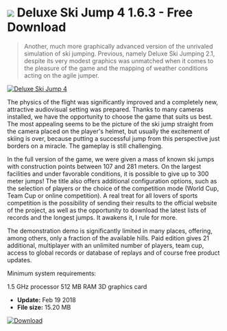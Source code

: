 # ![](https://cdn.softexe.net/static/icon/0/deluxe-ski-jump-4-10643.jpg) Deluxe Ski Jump 4 1.6.3 - Free Download

> Another, much more graphically advanced version of the unrivaled simulation of ski jumping. Previous, namely Deluxe Ski Jumping 2.1, despite its very modest graphics was unmatched when it comes to the pleasure of the game and the mapping of weather conditions acting on the agile jumper.

[![Deluxe Ski Jump 4](https://gallery.dpcdn.pl/imgc/Tools/61021/g_-_420x350_1.5_-_x20150819131432_0.jpg)](https://softexe.net/win/games-entertainment/sport/deluxe-ski-jump-4:pRfdc.html)

The physics of the flight was significantly improved and a completely new, attractive audiovisual setting was prepared. Thanks to many cameras installed, we have the opportunity to choose the game that suits us best. The most appealing seems to be the picture of the ski jump straight from the camera placed on the player's helmet, but usually the excitement of skiing is over, because putting a successful jump from this perspective just borders on a miracle. The gameplay is still challenging.
 
 
 
 In the full version of the game, we were given a mass of known ski jumps with construction points between 107 and 281 meters. On the largest facilities and under favorable conditions, it is possible to give up to 300 meter jumps! The title also offers additional configuration options, such as the selection of players or the choice of the competition mode (World Cup, Team Cup or online competition). A real treat for all lovers of sports competition is the possibility of sending their results to the official website of the project, as well as the opportunity to download the latest lists of records and the longest jumps. It awakens it, I rule for more.
 
 
 The demonstration demo is significantly limited in many places, offering, among others, only a fraction of the available hills. Paid edition gives 21 additional, multiplayer with an unlimited number of players, team cup, access to global records or database of replays and of course free product updates.
 
 
 Minimum system requirements:
 
 1.5 GHz processor
 512 MB RAM
 3D graphics card


- **Update:** Feb 19 2018
- **File size:** 15.20 MB

[![Download](https://cdn.softexe.net/static/img/download.png)](https://softexe.net/win/games-entertainment/sport/deluxe-ski-jump-4:pRfdc.html)


